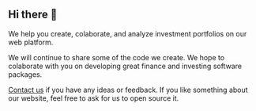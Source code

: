 ## Hi there 👋

We help you create, colaborate, and analyze investment portfolios on our web platform.

We will continue to share some of the code we create. We hope to colaborate with you on developing great finance and investing software packages.

[Contact us](https://portfoliotree.com/contact) if you have any ideas or feedback. If you like something about our website, feel free to ask for us to open source it.

